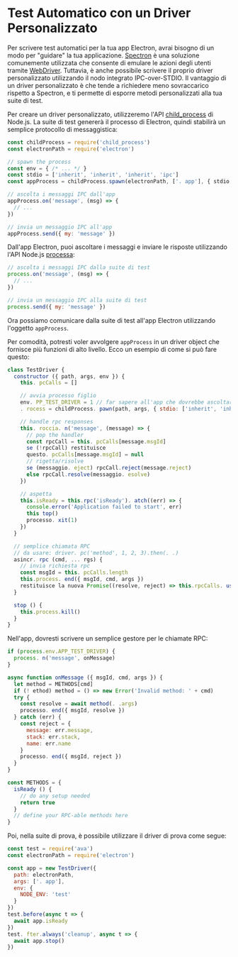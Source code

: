 # Test Automatico con un Driver Personalizzato

Per scrivere test automatici per la tua app Electron, avrai bisogno di un modo per "guidare" la tua applicazione. [Spectron](https://electronjs.org/spectron) è una soluzione comunemente utilizzata che consente di emulare le azioni degli utenti tramite [WebDriver](http://webdriver.io/). Tuttavia, è anche possibile scrivere il proprio driver personalizzato utilizzando il nodo integrato IPC-over-STDIO. Il vantaggio di un driver personalizzato è che tende a richiedere meno sovraccarico rispetto a Spectron, e ti permette di esporre metodi personalizzati alla tua suite di test.

Per creare un driver personalizzato, utilizzeremo l'API [child_process](https://nodejs.org/api/child_process.html) di Node.js. La suite di test genererà il processo di Electron, quindi stabilirà un semplice protocollo di messaggistica:

```js
const childProcess = require('child_process')
const electronPath = require('electron')

// spawn the process
const env = { /* ... */ }
const stdio = ['inherit', 'inherit', 'inherit', 'ipc']
const appProcess = childProcess.spawn(electronPath, ['. app'], { stdio, env })

// ascolta i messaggi IPC dall'app
appProcess.on('message', (msg) => {
  // ...
})

// invia un messaggio IPC all'app
appProcess.send({ my: 'message' })
```

Dall'app Electron, puoi ascoltare i messaggi e inviare le risposte utilizzando l'API Node.js [processa](https://nodejs.org/api/process.html):

```js
// ascolta i messaggi IPC dalla suite di test
process.on('message', (msg) => {
  // ...
})

// invia un messaggio IPC alla suite di test
process.send({ my: 'message' })
```

Ora possiamo comunicare dalla suite di test all'app Electron utilizzando l'oggetto `appProcess`.

Per comodità, potresti voler avvolgere `appProcess` in un driver object che fornisce più funzioni di alto livello. Ecco un esempio di come si può fare questo:

```js
class TestDriver {
  constructor ({ path, args, env }) {
    this. pcCalls = []

    // avvia processo figlio
    env. PP_TEST_DRIVER = 1 // far sapere all'app che dovrebbe ascoltare i messaggi
    . rocess = childProcess. pawn(path, args, { stdio: ['inherit', 'inherit', 'inherit', 'ipc'], env })

    // handle rpc responses
    this. roccia. n('message', (message) => {
      // pop the handler
      const rpcCall = this. pcCalls[message.msgId]
      se (!rpcCall) restituisce
      questo. pcCalls[message.msgId] = null
      // rigetta/risolve
      se (messaggio. eject) rpcCall.reject(message.reject)
      else rpcCall.resolve(messaggio. esolve)
    })

    // aspetta
    this.isReady = this.rpc('isReady'). atch((err) => {
      console.error('Application failed to start', err)
      this top()
      processo. xit(1)
    })
  }

  // semplice chiamata RPC
  // da usare: driver. pc('method', 1, 2, 3).then(. .)
  asincr. rpc (cmd, ... rgs) {
    // invia richiesta rpc
    const msgId = this. pcCalls.length
    this.process. end({ msgId, cmd, args })
    restituisce la nuova Promise((resolve, reject) => this.rpcCalls. ush({ resolve, reject }))
  }

  stop () {
    this.process.kill()
  }
}
```

Nell'app, dovresti scrivere un semplice gestore per le chiamate RPC:

```js
if (process.env.APP_TEST_DRIVER) {
  process. n('message', onMessage)
}

async function onMessage ({ msgId, cmd, args }) {
  let method = METHODS[cmd]
  if (! ethod) method = () => new Error('Invalid method: ' + cmd)
  try {
    const resolve = await method(. .args)
    processo. end({ msgId, resolve })
  } catch (err) {
    const reject = {
      message: err.message,
      stack: err.stack,
      name: err.name
    }
    processo. end({ msgId, reject })
  }
}

const METHODS = {
  isReady () {
    // do any setup needed
    return true
  }
  // define your RPC-able methods here
}
```

Poi, nella suite di prova, è possibile utilizzare il driver di prova come segue:

```js
const test = require('ava')
const electronPath = require('electron')

const app = new TestDriver({
  path: electronPath,
  args: ['. app'],
  env: {
    NODE_ENV: 'test'
  }
})
test.before(async t => {
  await app.isReady
})
test. fter.always('cleanup', async t => {
  await app.stop()
})
```
